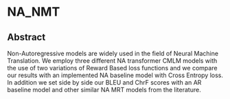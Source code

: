 # NA_NMT

## Abstract 
Non-Autoregressive models are widely used in the field of Neural Machine Translation. 
We employ three different NA transformer CMLM models with the use of two variations of Reward Based loss functions and we compare our results with
an implemented NA baseline model with Cross Entropy loss.
In addition we set side by side our BLEU and ChrF scores with an AR baseline model and other similar NA MRT models from the literature.
